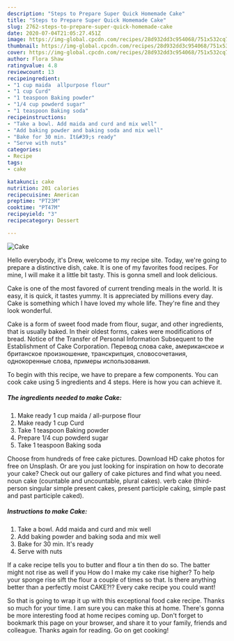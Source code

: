 ```yaml
---
description: "Steps to Prepare Super Quick Homemade Cake"
title: "Steps to Prepare Super Quick Homemade Cake"
slug: 2762-steps-to-prepare-super-quick-homemade-cake
date: 2020-07-04T21:05:27.451Z
image: https://img-global.cpcdn.com/recipes/28d932dd3c954068/751x532cq70/cake-recipe-main-photo.jpg
thumbnail: https://img-global.cpcdn.com/recipes/28d932dd3c954068/751x532cq70/cake-recipe-main-photo.jpg
cover: https://img-global.cpcdn.com/recipes/28d932dd3c954068/751x532cq70/cake-recipe-main-photo.jpg
author: Flora Shaw
ratingvalue: 4.8
reviewcount: 13
recipeingredient:
- "1 cup maida  allpurpose flour"
- "1 cup Curd"
- "1 teaspoon Baking powder"
- "1/4 cup powderd sugar"
- "1 teaspoon Baking soda"
recipeinstructions:
- "Take a bowl. Add maida and curd and mix well"
- "Add baking powder and baking soda and mix well"
- "Bake for 30 min. It&#39;s ready"
- "Serve with nuts"
categories:
- Recipe
tags:
- cake

katakunci: cake 
nutrition: 201 calories
recipecuisine: American
preptime: "PT23M"
cooktime: "PT47M"
recipeyield: "3"
recipecategory: Dessert

---
```



![Cake](https://img-global.cpcdn.com/recipes/28d932dd3c954068/751x532cq70/cake-recipe-main-photo.jpg)

Hello everybody, it's Drew, welcome to my recipe site. Today, we're going to prepare a distinctive dish, cake. It is one of my favorites food recipes. For mine, I will make it a little bit tasty. This is gonna smell and look delicious.

Cake is one of the most favored of current trending meals in the world. It is easy, it is quick, it tastes yummy. It is appreciated by millions every day. Cake is something which I have loved my whole life. They're fine and they look wonderful.

Cake is a form of sweet food made from flour, sugar, and other ingredients, that is usually baked. In their oldest forms, cakes were modifications of bread. Notice of the Transfer of Personal Information Subsequent to the Establishment of Cake Corporation. Перевод слова cake, американское и британское произношение, транскрипция, словосочетания, однокоренные слова, примеры использования.


To begin with this recipe, we have to prepare a few components. You can cook cake using 5 ingredients and 4 steps. Here is how you can achieve it.

<!--inarticleads1-->

##### The ingredients needed to make Cake:

1. Make ready 1 cup maida / all-purpose flour
1. Make ready 1 cup Curd
1. Take 1 teaspoon Baking powder
1. Prepare 1/4 cup powderd sugar
1. Take 1 teaspoon Baking soda


Choose from hundreds of free cake pictures. Download HD cake photos for free on Unsplash. Or are you just looking for inspiration on how to decorate your cake? Check out our gallery of cake pictures and find what you need. noun cake (countable and uncountable, plural cakes). verb cake (third-person singular simple present cakes, present participle caking, simple past and past participle caked). 

<!--inarticleads2-->

##### Instructions to make Cake:

1. Take a bowl. Add maida and curd and mix well
1. Add baking powder and baking soda and mix well
1. Bake for 30 min. It&#39;s ready
1. Serve with nuts


If a cake recipe tells you to butter and flour a tin then do so. The batter might not rise as well if you How do I make my cake rise higher? To help your sponge rise sift the flour a couple of times so that. Is there anything better than a perfectly moist CAKE?!? Every cake recipe you could want! 

So that is going to wrap it up with this exceptional food cake recipe. Thanks so much for your time. I am sure you can make this at home. There's gonna be more interesting food at home recipes coming up. Don't forget to bookmark this page on your browser, and share it to your family, friends and colleague. Thanks again for reading. Go on get cooking!
